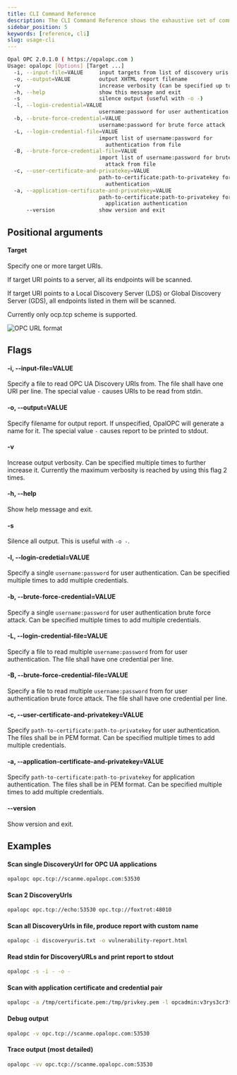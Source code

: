 ```yaml
---
title: CLI Command Reference
description: The CLI Command Reference shows the exhaustive set of command line arguments to the CLI version of OpalOPC, and a couple of usage examples.
sidebar_position: 5
keywords: [reference, cli]
slug: usage-cli
---
```


```bash
Opal OPC 2.0.1.0 ( https://opalopc.com )
Usage: opalopc [Options] [Target ...]
  -i, --input-file=VALUE     input targets from list of discovery uris
  -o, --output=VALUE         output XHTML report filename
  -v                         increase verbosity (can be specified up to 2 times)
  -h, --help                 show this message and exit
  -s                         silence output (useful with -o -)
  -l, --login-credential=VALUE
                             username:password for user authentication
  -b, --brute-force-credential=VALUE
                             username:password for brute force attack
  -L, --login-credential-file=VALUE
                             import list of username:password for
                               authentication from file
  -B, --brute-force-credential-file=VALUE
                             import list of username:password for brute force
                               attack from file
  -c, --user-certificate-and-privatekey=VALUE
                             path-to-certificate:path-to-privatekey for user
                               authentication
  -a, --application-certificate-and-privatekey=VALUE
                             path-to-certificate:path-to-privatekey for
                               application authentication
      --version              show version and exit
```

## Positional arguments

#### Target

Specify one or more target URIs.

If target URI points to a server, all its endpoints will be scanned.

If target URI points to a Local Discovery Server (LDS) or Global Discovery Server (GDS), all endpoints listed in them will be scanned.

Currently only ocp.tcp scheme is supported.

![OPC URL format](/img/opc-ua-uri-format.png)

## Flags

#### -i, --input-file=VALUE

Specify a file to read OPC UA Discovery URIs from. The file shall have one URI per line.
The special value `-` causes URIs to be read from stdin.

#### -o, --output=VALUE

Specify filename for output report. If unspecified, OpalOPC will generate a name for it.
The special value `-` causes report to be printed to stdout.

#### -v

Increase output verbosity. Can be specified multiple times to further increase it.
Currently the maximum verbosity is reached by using this flag 2 times.

#### -h, --help

Show help message and exit.

#### -s

Silence all output. This is useful with `-o -`.

#### -l, --login-credetial=VALUE

Specify a single `username:password` for user authentication. Can be specified multiple times to add multiple credentials.

#### -b, --brute-force-credential=VALUE

Specify a single `username:password` for user authentication brute force attack. Can be specified multiple times to add multiple credentials.

#### -L, --login-credential-file=VALUE

Specify a file to read multiple `username:password` from for user authentication. The file shall have one credential per line.

#### -B, --brute-force-credential-file=VALUE

Specify a file to read multiple `username:password` from for user authentication brute force attack. The file shall have one credential per line.

#### -c, --user-certificate-and-privatekey=VALUE

Specify `path-to-certificate:path-to-privatekey` for user authentication. The files shall be in PEM format. Can be specified multiple times to add multiple credentials.

#### -a, --application-certificate-and-privatekey=VALUE

Specify `path-to-certificate:path-to-privatekey` for application authentication. The files shall be in PEM format. Can be specified multiple times to add multiple credentials.

#### --version

Show version and exit.

## Examples

#### Scan single DiscoveryUrl for OPC UA applications

```bash
opalopc opc.tcp://scanme.opalopc.com:53530
```

#### Scan 2 DiscoveryUrls

```bash
opalopc opc.tcp://echo:53530 opc.tcp://foxtrot:48010
```

#### Scan all DiscoveryUrls in file, produce report with custom name

```bash
opalopc -i discoveryuris.txt -o vulnerability-report.html
```

#### Read stdin for DiscoveryURLs and print report to stdout

```bash
opalopc -s -i - -o -
```

#### Scan with application certificate and credential pair

```bash
opalopc -a /tmp/certificate.pem:/tmp/privkey.pem -l opcadmin:v3rys3cr3t123! opc.tcp://scanme.opalopc.com:53530
```

#### Debug output

```bash
opalopc -v opc.tcp://scanme.opalopc.com:53530
```

#### Trace output (most detailed)

```bash
opalopc -vv opc.tcp://scanme.opalopc.com:53530
```
